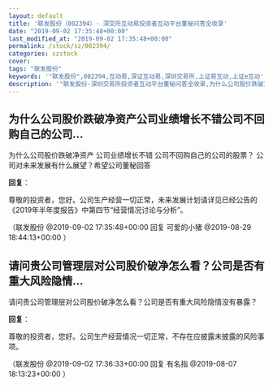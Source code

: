 ```yaml
---
layout: default
title: '联发股份（002394）- 深交所互动易投资者互动平台董秘问答全收录'
date: "2019-09-02 17:35:48+00:00"
last_modified_at: "2019-09-02 17:35:48+00:00"
permalink: /stock/sz/002394/
categories: szstock
cover: 
tags: "联发股份"
keywords: '"联发股份",002394,互动易,深证互动易,深圳交易所,上证易互动,上证e互动'
description: '"联发股份-深圳交易所投资者互动平台董秘问答全收录,为什么公司股价跌破净资产 公司业绩增长不错 公司不回购自己的公司的股票？  公司对未来发展有什么展望？希望公司董秘回答"'
---
```


## 为什么公司股价跌破净资产公司业绩增长不错公司不回购自己的公司...

为什么公司股价跌破净资产 公司业绩增长不错 公司不回购自己的公司的股票？  公司对未来发展有什么展望？希望公司董秘回答

**回复**：

尊敬的投资者，您好。公司生产经营一切正常，未来发展计划请详见已经公告的《2019年半年度报告》中第四节“经营情况讨论与分析”。 

（联发股份  @2019-09-02 17:35:48+00:00 回复 可爱的小猪  @2019-08-29 18:44:13+00:00 ）

## 请问贵公司管理层对公司股价破净怎么看？公司是否有重大风险隐情...

请问贵公司管理层对公司股价破净怎么看？公司是否有重大风险隐情没有暴露？

**回复**：

尊敬的投资者，您好。公司生产经营情况一切正常，不存在应披露未披露的风险事项。 

（联发股份  @2019-09-02 17:36:33+00:00 回复 有名指  @2019-08-07 18:13:23+00:00 ）

